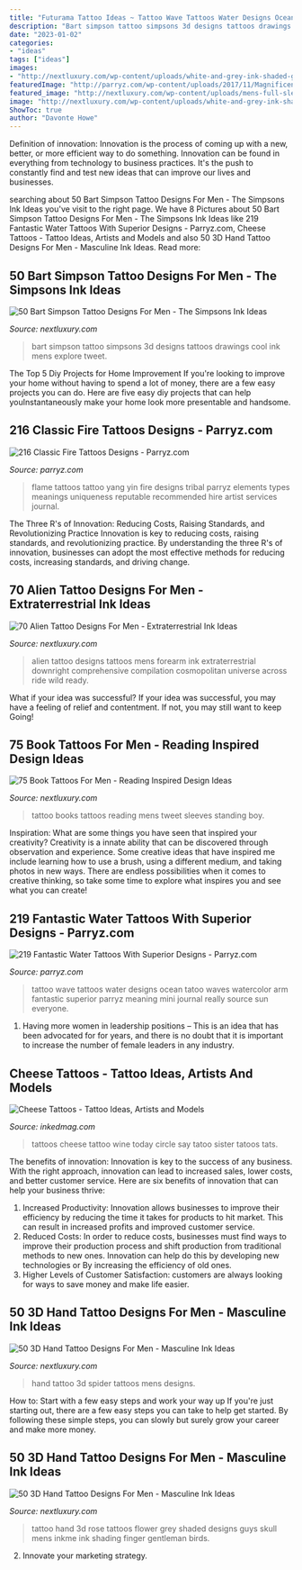 ```yaml
---
title: "Futurama Tattoo Ideas ~ Tattoo Wave Tattoos Water Designs Ocean Tatoo Waves Watercolor Arm Fantastic Superior Parryz Meaning Mini Journal Really Source Sun Everyone"
description: "Bart simpson tattoo simpsons 3d designs tattoos drawings cool ink mens explore tweet"
date: "2023-01-02"
categories:
- "ideas"
tags: ["ideas"]
images:
- "http://nextluxury.com/wp-content/uploads/white-and-grey-ink-shaded-guys-3d-rose-flower-hand-tattoo.jpg"
featuredImage: "http://parryz.com/wp-content/uploads/2017/11/Magnificent-Fire-Tattoo.jpg"
featured_image: "http://nextluxury.com/wp-content/uploads/mens-full-sleeves-boy-standing-on-books-to-watch-tattoo.jpg"
image: "http://nextluxury.com/wp-content/uploads/white-and-grey-ink-shaded-guys-3d-rose-flower-hand-tattoo.jpg"
ShowToc: true
author: "Davonte Howe"
---
```



Definition of innovation:
Innovation is the process of coming up with a new, better, or more efficient way to do something. Innovation can be found in everything from technology to business practices. It's the push to constantly find and test new ideas that can improve our lives and businesses.

	

		
searching about 50 Bart Simpson Tattoo Designs For Men - The Simpsons Ink Ideas you've visit to the right page. We have 8 Pictures about 50 Bart Simpson Tattoo Designs For Men - The Simpsons Ink Ideas like 219 Fantastic Water Tattoos With Superior Designs - Parryz.com, Cheese Tattoos - Tattoo Ideas, Artists and Models and also 50 3D Hand Tattoo Designs For Men - Masculine Ink Ideas. Read more:
		
    
## 50 Bart Simpson Tattoo Designs For Men - The Simpsons Ink Ideas

<img loading=lazy src="http://nextluxury.com/wp-content/uploads/mens-bart-simpson-tattoo-3d-design-ideas.jpg" onerror="this.onerror=null;this.src='https://tse3.mm.bing.net/th?id=OIP.8dMlp35O1O3otMjj23DfSAHaHa&amp;pid=15.1';" alt="50 Bart Simpson Tattoo Designs For Men - The Simpsons Ink Ideas">

_Source: nextluxury.com_

>bart simpson tattoo simpsons 3d designs tattoos drawings cool ink mens explore tweet. 

	

The Top 5 Diy Projects for Home Improvement
If you're looking to improve your home without having to spend a lot of money, there are a few easy projects you can do. Here are five easy diy projects that can help youInstantaneously make your home look more presentable and handsome.

    
## 216 Classic Fire Tattoos Designs - Parryz.com

<img loading=lazy src="http://parryz.com/wp-content/uploads/2017/11/Magnificent-Fire-Tattoo.jpg" onerror="this.onerror=null;this.src='https://tse1.mm.bing.net/th?id=OIP.Awkx_WtEjvCjC3k4mIXNbgHaHa&amp;pid=15.1';" alt="216 Classic Fire Tattoos Designs - Parryz.com">

_Source: parryz.com_

>flame tattoos tattoo yang yin fire designs tribal parryz elements types meanings uniqueness reputable recommended hire artist services journal. 

	

The Three R's of Innovation: Reducing Costs, Raising Standards, and Revolutionizing Practice
Innovation is key to reducing costs, raising standards, and revolutionizing practice. By understanding the three R's of innovation, businesses can adopt the most effective methods for reducing costs, increasing standards, and driving change.

    
## 70 Alien Tattoo Designs For Men - Extraterrestrial Ink Ideas

<img loading=lazy src="http://nextluxury.com/wp-content/uploads/alien-with-spacecraft-and-house-mens-forearm-tattoo.jpg" onerror="this.onerror=null;this.src='https://tse4.mm.bing.net/th?id=OIP.ZKbfE8khNtdntq_JzkYh1AHaHs&amp;pid=15.1';" alt="70 Alien Tattoo Designs For Men - Extraterrestrial Ink Ideas">

_Source: nextluxury.com_

>alien tattoo designs tattoos mens forearm ink extraterrestrial downright comprehensive compilation cosmopolitan universe across ride wild ready. 

	

What if your idea was successful?
If your idea was successful, you may have a feeling of relief and contentment. If not, you may still want to keep Going!

    
## 75 Book Tattoos For Men - Reading Inspired Design Ideas

<img loading=lazy src="http://nextluxury.com/wp-content/uploads/mens-full-sleeves-boy-standing-on-books-to-watch-tattoo.jpg" onerror="this.onerror=null;this.src='https://tse3.mm.bing.net/th?id=OIP.xrEIYD7DXha4Qhn9tAXdTgHaHa&amp;pid=15.1';" alt="75 Book Tattoos For Men - Reading Inspired Design Ideas">

_Source: nextluxury.com_

>tattoo books tattoos reading mens tweet sleeves standing boy. 

	

Inspiration: What are some things you have seen that inspired your creativity?
Creativity is a innate ability that can be discovered through observation and experience. Some creative ideas that have inspired me include learning how to use a brush, using a different medium, and taking photos in new ways. There are endless possibilities when it comes to creative thinking, so take some time to explore what inspires you and see what you can create!

    
## 219 Fantastic Water Tattoos With Superior Designs - Parryz.com

<img loading=lazy src="http://parryz.com/wp-content/uploads/2017/11/little-wave-water-tattoo.jpg" onerror="this.onerror=null;this.src='https://tse1.mm.bing.net/th?id=OIP.A9NpFFhGMPih7-uycQpw4wHaHa&amp;pid=15.1';" alt="219 Fantastic Water Tattoos With Superior Designs - Parryz.com">

_Source: parryz.com_

>tattoo wave tattoos water designs ocean tatoo waves watercolor arm fantastic superior parryz meaning mini journal really source sun everyone. 

	

1. Having more women in leadership positions – This is an idea that has been advocated for for years, and there is no doubt that it is important to increase the number of female leaders in any industry.

    
## Cheese Tattoos - Tattoo Ideas, Artists And Models

<img loading=lazy src="https://www.inkedmag.com/.image/t_share/MTU5MDMyNzA3MTMxMTg5MDE2/feature.jpg" onerror="this.onerror=null;this.src='https://tse1.mm.bing.net/th?id=OIP.kLaeL-w-w7J2jyFIjR-KBQHaHa&amp;pid=15.1';" alt="Cheese Tattoos - Tattoo Ideas, Artists and Models">

_Source: inkedmag.com_

>tattoos cheese tattoo wine today circle say tatoo sister tatoos tats. 

	

The benefits of innovation:
Innovation is key to the success of any business. With the right approach, innovation can lead to increased sales, lower costs, and better customer service. Here are six benefits of innovation that can help your business thrive: 
1. Increased Productivity: Innovation allows businesses to improve their efficiency by reducing the time it takes for products to hit market. This can result in increased profits and improved customer service. 
2. Reduced Costs: In order to reduce costs, businesses must find ways to improve their production process and shift production from traditional methods to new ones. Innovation can help do this by developing new technologies or By increasing the efficiency of old ones. 
3. Higher Levels of Customer Satisfaction: customers are always looking for ways to save money and make life easier.

    
## 50 3D Hand Tattoo Designs For Men - Masculine Ink Ideas

<img loading=lazy src="http://nextluxury.com/wp-content/uploads/3d-small-spider-mens-hand-tattoos.jpg" onerror="this.onerror=null;this.src='https://tse1.mm.bing.net/th?id=OIP.Qlc8QxRNzv91EEfJZ4t9nQHaHa&amp;pid=15.1';" alt="50 3D Hand Tattoo Designs For Men - Masculine Ink Ideas">

_Source: nextluxury.com_

>hand tattoo 3d spider tattoos mens designs. 

	

How to: Start with a few easy steps and work your way up
If you're just starting out, there are a few easy steps you can take to help get started. By following these simple steps, you can slowly but surely grow your career and make more money.

    
## 50 3D Hand Tattoo Designs For Men - Masculine Ink Ideas

<img loading=lazy src="http://nextluxury.com/wp-content/uploads/white-and-grey-ink-shaded-guys-3d-rose-flower-hand-tattoo.jpg" onerror="this.onerror=null;this.src='https://tse1.mm.bing.net/th?id=OIP.cBkO4XcU6kypBLhbJKq5YgHaHa&amp;pid=15.1';" alt="50 3D Hand Tattoo Designs For Men - Masculine Ink Ideas">

_Source: nextluxury.com_

>tattoo hand 3d rose tattoos flower grey shaded designs guys skull mens inkme ink shading finger gentleman birds. 

	

2. Innovate your marketing strategy.

